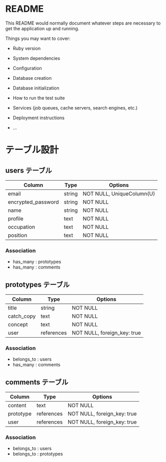 # README

This README would normally document whatever steps are necessary to get the
application up and running.

Things you may want to cover:

* Ruby version

* System dependencies

* Configuration

* Database creation

* Database initialization

* How to run the test suite

* Services (job queues, cache servers, search engines, etc.)

* Deployment instructions

* ...

# テーブル設計

## users テーブル

| Column             | Type   | Options                   |
| -------------------| ------ | --------------------------|
| email              | string | NOT NULL, UniqueColumn(U) |
| encrypted_password | string | NOT NULL                  |
| name               | string | NOT NULL                  |
| profile            | text   | NOT NULL                  |
| occupation         | text   | NOT NULL                  |
| position           | text   | NOT NULL                  |

### Association
- has_many : prototypes
- has_many : comments

## prototypes テーブル

| Column     | Type       | Options                     |
| -----------| ---------- | ----------------------------|
| title      | string     | NOT NULL                    |
| catch_copy | text       | NOT NULL                    |
| concept    | text       | NOT NULL                    |
| user       | references | NOT NULL, foreign_key: true |

### Association
- belongs_to : users
- has_many   : comments

## comments テーブル

| Column    | Type       | Options                     |
| ----------| ---------- | ----------------------------|
| content   | text       | NOT NULL                    |
| prototype | references | NOT NULL, foreign_key: true |
| user      | references | NOT NULL, foreign_key: true |

### Association
- belongs_to : users
- belongs_to : prototypes